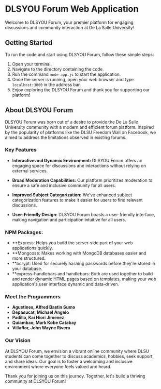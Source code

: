 # DLSYOU Forum Web Application

Welcome to DLSYOU Forum, your premier platform for engaging discussions and community interaction at De La Salle University!

## Getting Started

To run the code and start using DLSYOU Forum, follow these simple steps:

1. Open your terminal.
2. Navigate to the directory containing the code.
3. Run the command `node app.js` to start the application.
4. Once the server is running, open your web browser and type `localhost:3000` in the address bar.
5. Enjoy exploring the DLSYOU Forum and thank you for supporting our platform!

## About DLSYOU Forum

DLSYOU Forum was born out of a desire to provide the De La Salle University community with a modern and efficient forum platform. Inspired by the popularity of platforms like the DLSU Freedom Wall on Facebook, we aimed to address the limitations observed in existing forums.

### Key Features

- **Interactive and Dynamic Environment:** DLSYOU Forum offers an engaging space for discussions and interactions without relying on external services.
  
- **Broad Moderation Capabilities:** Our platform prioritizes moderation to ensure a safe and inclusive community for all users.

- **Improved Subject Categorization:** We've enhanced subject categorization features to make it easier for users to find relevant discussions.

- **User-Friendly Design:** DLSYOU Forum boasts a user-friendly interface, making navigation and participation intuitive for all users.

### NPM Packages:
- **Express: Helps you build the server-side part of your web applications quickly.
- **Mongoose: Makes working with MongoDB databases easier and more structured.
- **bcrypt:  Used for securely hashing passwords before they're stored in your database.
- **express-handlebars and handlebars: Both are used together to build and render dynamic HTML pages based on templates, making your web application's user interface dynamic and data-driven.

### Meet the Programmers

- **Agustines, Alfred Bastin Sumo**
- **Depasucat, Michael Angelo**
- **Padilla, Kai Hiori Jimenez**
- **Quiambao, Mark Kobe Catabay**
- **Villaflor, John Wayne Rivera**

### Our Vision

At DLSYOU Forum, we envision a vibrant online community where DLSU students can come together to discuss academics, hobbies, seek support, and share ideas. Our goal is to foster a welcoming and inclusive environment where everyone feels valued and heard.

Thank you for joining us on this journey. Together, let's build a thriving community at DLSYOU Forum!
